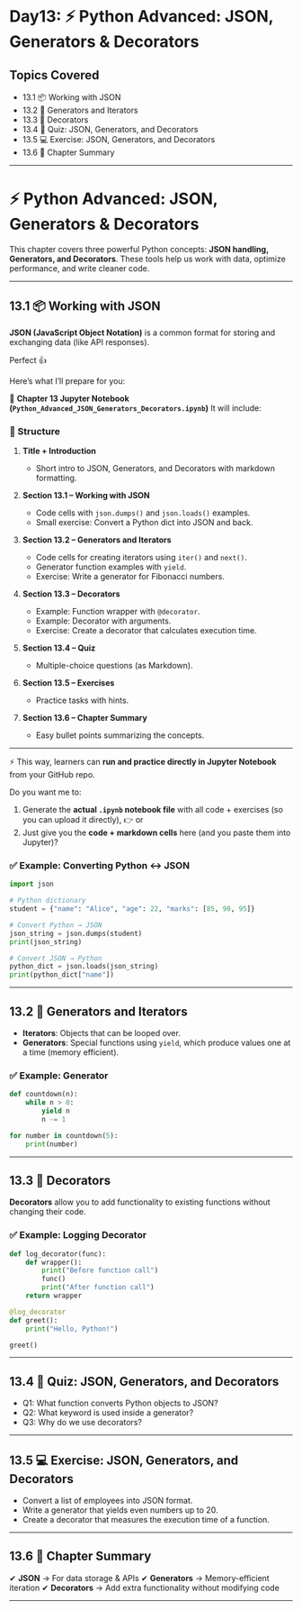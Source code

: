 # Day13: ⚡ Python Advanced: JSON, Generators & Decorators


## Topics Covered
- 13.1 📦 Working with JSON
- 13.2 🔄 Generators and Iterators
- 13.3 🎨 Decorators
- 13.4 📝 Quiz: JSON, Generators, and Decorators
- 13.5 💻 Exercise: JSON, Generators, and Decorators
- 13.6 📌 Chapter Summary

---

# ⚡ Python Advanced: JSON, Generators & Decorators

This chapter covers three powerful Python concepts: **JSON handling, Generators, and Decorators**. These tools help us work with data, optimize performance, and write cleaner code.

---

## 13.1 📦 Working with JSON

**JSON (JavaScript Object Notation)** is a common format for storing and exchanging data (like API responses).






Perfect 👍

Here’s what I’ll prepare for you:

📘 **Chapter 13 Jupyter Notebook (`Python_Advanced_JSON_Generators_Decorators.ipynb`)**
It will include:

### 📑 Structure

1. **Title + Introduction**

   * Short intro to JSON, Generators, and Decorators with markdown formatting.

2. **Section 13.1 – Working with JSON**

   * Code cells with `json.dumps()` and `json.loads()` examples.
   * Small exercise: Convert a Python dict into JSON and back.

3. **Section 13.2 – Generators and Iterators**

   * Code cells for creating iterators using `iter()` and `next()`.
   * Generator function examples with `yield`.
   * Exercise: Write a generator for Fibonacci numbers.

4. **Section 13.3 – Decorators**

   * Example: Function wrapper with `@decorator`.
   * Example: Decorator with arguments.
   * Exercise: Create a decorator that calculates execution time.

5. **Section 13.4 – Quiz**

   * Multiple-choice questions (as Markdown).

6. **Section 13.5 – Exercises**

   * Practice tasks with hints.

7. **Section 13.6 – Chapter Summary**

   * Easy bullet points summarizing the concepts.

---

⚡ This way, learners can **run and practice directly in Jupyter Notebook** from your GitHub repo.

Do you want me to:

1. Generate the **actual `.ipynb` notebook file** with all code + exercises (so you can upload it directly),
   👉 or
2. Just give you the **code + markdown cells** here (and you paste them into Jupyter)?


### ✅ Example: Converting Python ↔ JSON

```python
import json  

# Python dictionary
student = {"name": "Alice", "age": 22, "marks": [85, 90, 95]}  

# Convert Python → JSON
json_string = json.dumps(student)  
print(json_string)  

# Convert JSON → Python
python_dict = json.loads(json_string)  
print(python_dict["name"])  
```

---

## 13.2 🔄 Generators and Iterators

* **Iterators**: Objects that can be looped over.
* **Generators**: Special functions using `yield`, which produce values one at a time (memory efficient).

### ✅ Example: Generator

```python
def countdown(n):
    while n > 0:
        yield n
        n -= 1

for number in countdown(5):
    print(number)
```

---

## 13.3 🎨 Decorators

**Decorators** allow you to add functionality to existing functions without changing their code.

### ✅ Example: Logging Decorator

```python
def log_decorator(func):
    def wrapper():
        print("Before function call")
        func()
        print("After function call")
    return wrapper

@log_decorator
def greet():
    print("Hello, Python!")

greet()
```

---

## 13.4 📝 Quiz: JSON, Generators, and Decorators

* Q1: What function converts Python objects to JSON?
* Q2: What keyword is used inside a generator?
* Q3: Why do we use decorators?

---

## 13.5 💻 Exercise: JSON, Generators, and Decorators

* Convert a list of employees into JSON format.
* Write a generator that yields even numbers up to 20.
* Create a decorator that measures the execution time of a function.

---

## 13.6 📌 Chapter Summary

✔ **JSON** → For data storage & APIs
✔ **Generators** → Memory-efficient iteration
✔ **Decorators** → Add extra functionality without modifying code

---

